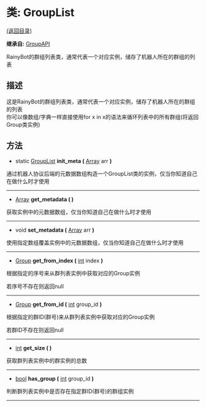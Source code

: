 # 类: GroupList  
[(返回目录)](README.md)  
  
**继承自:** [GroupAPI](GroupAPI.md)  
  
RainyBot的群组列表类，通常代表一个对应实例，储存了机器人所在的群组的列表  
  
## 描述  
  
这是RainyBot的群组列表类，通常代表一个对应实例，储存了机器人所在的群组的列表   
你可以像数组/字典一样直接使用for x in x的语法来循环列表中的所有群组(将返回Group类实例)  
  
## 方法 
  
- static [GroupList](GroupList.md) **init_meta (** [Array](https://docs.godotengine.org/en/latest/classes/class_array.html) arr **)**  
  
通过机器人协议后端的元数据数组构造一个GroupList类的实例，仅当你知道自己在做什么时才使用  
  
---  
  
- [Array](https://docs.godotengine.org/en/latest/classes/class_array.html) **get_metadata ( )**  
  
获取实例中的元数据数组，仅当你知道自己在做什么时才使用  
  
---  
  
- void **set_metadata (** [Array](https://docs.godotengine.org/en/latest/classes/class_array.html) arr **)**  
  
使用指定数组覆盖实例中的元数据数组，仅当你知道自己在做什么时才使用  
  
---  
  
- [Group](Group.md) **get_from_index (** [int](https://docs.godotengine.org/en/latest/classes/class_int.html) index **)**  
  
根据指定的序号来从群列表实例中获取对应的Group实例   
  
若序号不存在则返回null  
  
---  
  
- [Group](Group.md) **get_from_id (** [int](https://docs.godotengine.org/en/latest/classes/class_int.html) group_id **)**  
  
根据指定的群ID(群号)来从群列表实例中获取对应的Group实例   
  
若群ID不存在则返回null  
  
---  
  
- [int](https://docs.godotengine.org/en/latest/classes/class_int.html) **get_size ( )**  
  
获取群列表实例中的群实例的总数  
  
---  
  
- [bool](https://docs.godotengine.org/en/latest/classes/class_bool.html) **has_group (** [int](https://docs.godotengine.org/en/latest/classes/class_int.html) group_id **)**  
  
判断群列表实例中是否存在指定群ID(群号)的群组实例  
  
---  
  


